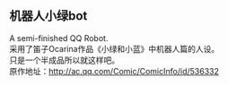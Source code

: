 ## 机器人小绿bot
A semi-finished QQ Robot.  
采用了笛子Ocarina作品《小绿和小蓝》中机器人篇的人设。  
只是一个半成品所以就这样吧。  
原作地址：http://ac.qq.com/Comic/ComicInfo/id/536332
